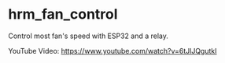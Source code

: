 # hrm_fan_control
Control most fan's speed with ESP32  and a relay. 

YouTube Video: https://www.youtube.com/watch?v=6tJlJQgutkI
